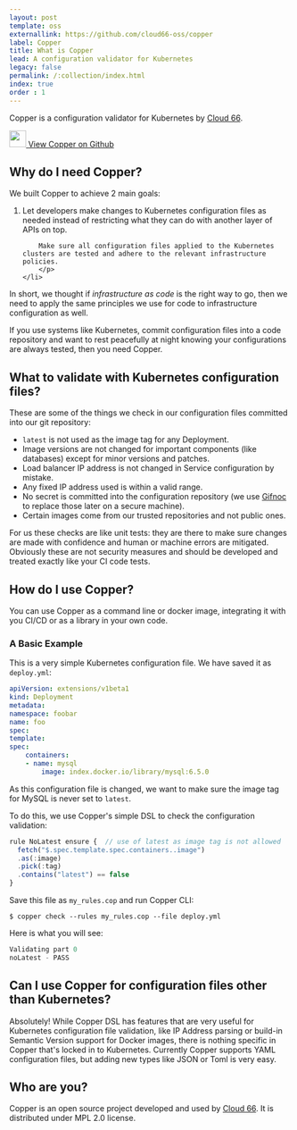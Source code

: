 ```yaml
---
layout: post
template: oss
externallink: https://github.com/cloud66-oss/copper
label: Copper
title: What is Copper
lead: A configuration validator for Kubernetes
legacy: false
permalink: /:collection/index.html
index: true
order : 1
---
```


<p class="lead">
    Copper is a configuration validator for Kubernetes by <a href="https://cloud66.com">Cloud 66</a>.
</p>

<a class="ButtonOutlined" href="https://github.com/cloud66-oss/copper" target="_blank">
    <img src="/images/ui/github.svg" class="u-inlineBlock u-verticalAlignMiddle" width="30" alt="">
    <span class="ButtonOutlined-text u-inlineBlock u-verticalAlignMiddle">View Copper on Github</span>
</a>

## Why do I need Copper?

 We built Copper to achieve 2 main goals:

<ol>
    <li>
        <p>
        Let developers make changes to Kubernetes configuration files as needed instead of restricting what they can do with another layer of APIs on top.

        Make sure all configuration files applied to the Kubernetes clusters are tested and adhere to the relevant infrastructure policies.
        </p>
    </li>
</ol>

In short, we thought if <i>infrastructure as code</i> is the right way to go, then we need to apply the same principles we use for code to infrastructure configuration as well.


If you use systems like Kubernetes, commit configuration files into a code repository and want to rest peacefully at night knowing your configurations are always tested, then you need Copper.

## What to validate with Kubernetes configuration files?

These are some of the things we check in our configuration files committed into our git repository:

* <code>latest</code> is not used as the image tag for any Deployment.
* Image versions are not changed for important components (like databases) except for minor versions and patches.
* Load balancer IP address is not changed in Service configuration by mistake.
* Any fixed IP address used is within a valid range.
* No secret is committed into the configuration repository (we use <a href="http://gifnoc.com/">Gifnoc</a> to replace those later on a secure machine).
* Certain images come from our trusted repositories and not public ones.

For us these checks are like unit tests: they are there to make sure changes are made with confidence and human or machine errors are mitigated. Obviously these are not security measures and should be developed and treated exactly like your CI code tests.

## How do I use Copper?

You can use Copper as a command line or docker image, integrating it with you CI/CD or as a library in your own code.

### A Basic Example

This is a very simple Kubernetes configuration file. We have saved it as `deploy.yml`:

```yaml
apiVersion: extensions/v1beta1
kind: Deployment
metadata:
namespace: foobar
name: foo
spec:
template:
spec:
    containers:
    - name: mysql
        image: index.docker.io/library/mysql:6.5.0
```

As this configuration file is changed, we want to make sure the image tag for MySQL is never set to <code>latest</code>.

To do this, we use Copper's simple DSL to check the configuration validation:

```js
rule NoLatest ensure {  // use of latest as image tag is not allowed
  fetch("$.spec.template.spec.containers..image")
  .as(:image)
  .pick(:tag)
  .contains("latest") == false
}
```

Save this file as <code>my_rules.cop</code> and run Copper CLI:

```shell
$ copper check --rules my_rules.cop --file deploy.yml
```

<p>Here is what you will see:</p>

```js
Validating part 0
noLatest - PASS
```

## Can I use Copper for configuration files other than Kubernetes?

Absolutely! While Copper DSL has features that are very useful for Kubernetes configuration file validation, like IP Address parsing or build-in Semantic Version support for Docker images, there is nothing specific in Copper that's locked in to Kubernetes. Currently Copper supports YAML configuration files, but adding new types like JSON or Toml is very easy.

## Who are you?

Copper is an open source project developed and used by <a href="https://cloud66.com">Cloud 66</a>. It is distributed under MPL 2.0 license.

